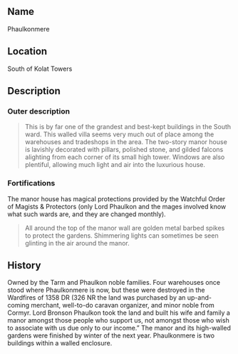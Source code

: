 ## Name

Phaulkonmere

## Location

South of Kolat Towers

## Description

### Outer description

> This is by far one of the grandest and best-kept buildings in the South ward. This walled villa seems very much out of place among the warehouses and tradeshops in the area. The two-story manor house is lavishly decorated with pillars, polished stone, and gilded falcons alighting from each corner of its small high tower. Windows are also plentiful, allowing much light and air into the luxurious house.

### Fortifications

The manor house has magical protections provided by the Watchful Order of Magists & Protectors (only Lord Phaulkon and the mages involved know what such wards are, and they are changed monthly).
 

> All around the top of the manor wall are golden metal barbed spikes to protect the gardens. Shimmering lights can sometimes be seen glinting in the air around the manor.

## History

Owned by the Tarm and Phaulkon noble families.
Four warehouses once stood where Phaulkonmere is now, but these were destroyed in the Wardfires of 1358 DR (326 NR the land was purchased by an up-and-coming merchant, well-to-do caravan organizer, and minor noble from Cormyr. Lord Bronson Phaulkon took the land and built his wife and family a manor amongst those people who support us, not amongst those who wish to associate with us due only to our income.” The manor and its high-walled gardens were finished by winter of the next year. Phaulkonmere is two buildings within a walled enclosure.
